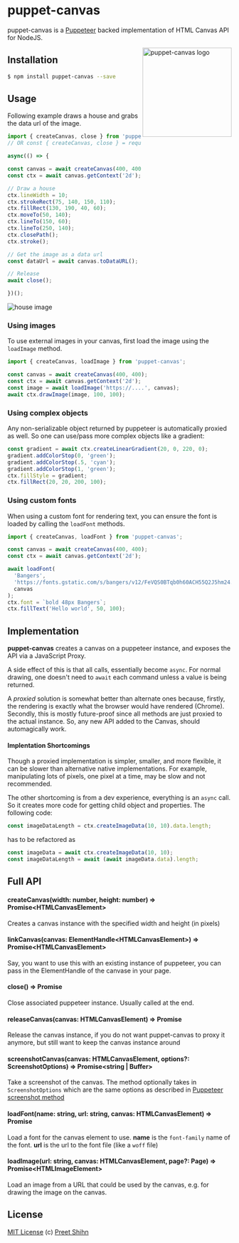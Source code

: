 # puppet-canvas
puppet-canvas is a [Puppeteer](https://github.com/puppeteer/puppeteer) backed implementation of HTML Canvas API for NodeJS. 

<img alt="puppet-canvas logo" src="https://user-images.githubusercontent.com/833927/73148934-a7de4580-4073-11ea-9956-f88bb8355d8f.png" height="200" align="right">

## Installation

```bash
$ npm install puppet-canvas --save
```

## Usage

Following example draws a house and grabs the data url of the image.

```javascript
import { createCanvas, close } from 'puppet-canvas';
// OR const { createCanvas, close } = require('puppet-canvas')

async(() => {

const canvas = await createCanvas(400, 400);
const ctx = await canvas.getContext('2d');

// Draw a house
ctx.lineWidth = 10;
ctx.strokeRect(75, 140, 150, 110);
ctx.fillRect(130, 190, 40, 60);
ctx.moveTo(50, 140);
ctx.lineTo(150, 60);
ctx.lineTo(250, 140);
ctx.closePath();
ctx.stroke();

// Get the image as a data url
const dataUrl = await canvas.toDataURL();

// Release
await close();

})();
```
![house image](https://user-images.githubusercontent.com/833927/73148753-c263ef00-4072-11ea-923c-2ec0f1c0306c.png)

### Using images

To use external images in your canvas, first load the image using the `loadImage` method.

```javascript
import { createCanvas, loadImage } from 'puppet-canvas';

const canvas = await createCanvas(400, 400);
const ctx = await canvas.getContext('2d');
const image = await loadImage('https://....', canvas);
await ctx.drawImage(image, 100, 100);
```

### Using complex objects

Any non-serializable object returned by puppeteer is automatically proxied as well. So one can use/pass more complex objects like a gradient:

```javascript
const gradient = await ctx.createLinearGradient(20, 0, 220, 0);
gradient.addColorStop(0, 'green');
gradient.addColorStop(.5, 'cyan');
gradient.addColorStop(1, 'green');
ctx.fillStyle = gradient;
ctx.fillRect(20, 20, 200, 100);
```

### Using custom fonts
When using a custom font for rendering text, you can ensure the font is loaded by calling the `loadFont` methods. 

```javascript
import { createCanvas, loadFont } from 'puppet-canvas';

const canvas = await createCanvas(400, 400);
const ctx = await canvas.getContext('2d');

await loadFont(
  'Bangers',
  'https://fonts.gstatic.com/s/bangers/v12/FeVQS0BTqb0h60ACH55Q2J5hm24.woff2',
  canvas
);
ctx.font = `bold 48px Bangers`;
ctx.fillText('Hello world', 50, 100);
```

## Implementation
**puppet-canvas** creates a canvas on a puppeteer instance, and exposes the API via a JavaScript Proxy. 

A side effect of this is that all calls, essentially become `async`. For normal drawing, one doesn't need to `await` each command unless a value is being returned.

A *proxied* solution is somewhat better than alternate ones because, firstly, the rendering is exactly what the browser would have rendered (Chrome). Secondly, this is mostly future-proof since all methods are just proxied to the actual instance. So, any new API added to the Canvas, should automagically work. 

#### Implentation Shortcomings

Though a proxied implementation is simpler, smaller, and more flexible, it can be slower than alternative native implementations. For example, manipulating lots of pixels, one pixel at a time, may be slow and not recommended.

The other shortcoming is from a dev experience, everything is an `async` call. So it creates more code for getting child object and properties. The following code:
```javascript
const imageDataLength = ctx.createImageData(10, 10).data.length;
```
has to be refactored as
```javascript
const imageData = await ctx.createImageData(10, 10);
const imageDataLength = await (await imageData.data).length;
```

## Full API

#### createCanvas(width: number, height: number) => Promise\<HTMLCanvasElement\>
  
Creates a canvas instance with the specified width and height (in pixels)

#### linkCanvas(canvas: ElementHandle\<HTMLCanvasElement\>) => Promise\<HTMLCanvasElement\>

Say, you want to use this with an existing instance of puppeteer, you can pass in the ElementHandle of the canvase in your page. 

#### close() => Promise

Close associated puppeteer instance. Usually called at the end.

#### releaseCanvas(canvas: HTMLCanvasElement) => Promise

Release the canvas instance, if you do not want puppet-canvas to proxy it anymore, but still want to keep the canvas instance around 

#### screenshotCanvas(canvas: HTMLCanvasElement, options?: ScreenshotOptions) => Promise<string | Buffer>
Take a screenshot of the canvas. The method optionally takes in `ScreenshotOptions` which are the same options as described in [Puppeteer screenshot method](https://pptr.dev/#?product=Puppeteer&version=v2.0.0&show=api-pagescreenshotoptions)

#### loadFont(name: string, url: string, canvas: HTMLCanvasElement) => Promise
Load a font for the canvas element to use. **name** is the `font-family` name of the font. **url** is the url to the font file (like a `woff` file)

#### loadImage(url: string, canvas: HTMLCanvasElement, page?: Page) => Promise\<HTMLImageElement\>
Load an image from a URL that could be used by the canvas, e.g. for drawing the image on the canvas. 


## License
[MIT License](https://github.com/pshihn/puppet-canvas/blob/master/LICENSE) (c) [Preet Shihn](https://twitter.com/preetster)
